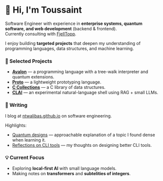 # 👋 Hi, I'm Toussaint

Software Engineer with experience in **enterprise systems, quantum software, and web development** (backend & frontend).  
Currently consulting with [FjellTopp](https://fjelltopp.org).

I enjoy building **targeted projects** that deepen my understanding of programming languages, data structures, and machine learning.

### 💼 Selected Projects

- [**Avalon**](https://github.com/avalon-lang/) — a programming language with a tree-walk interpreter and quantum extensions.  
- [**Proto**](https://github.com/ntwalibas/proto) — a lightweight prototyping language.  
- [**C Collections**](https://github.com/ntwalibas/ccollections) — a C library of data structures.  
- [**CLAI**](https://github.com/ntwalibas/clai/) — an experimental natural-language shell using RAG + small LLMs. 

### 📕 Writing

I blog at [ntwalibas.github.io](https://ntwalibas.github.io/) on software engineering.  

Highlights:  
- [Quantum designs](https://ntwalibas.github.io/blog/2024/03/08/introduction-to-quantum-designs/) — approachable explanation of a topic I found dense when learning it.  
- [Reflections on CLI tools](https://ntwalibas.github.io/blog/2025/10/02/reflections-on-command-line-interface-tools/) — my thoughts on designing better CLI tools. 

### 💡 Current Focus

- Exploring **local-first AI** with small language models.  
- Making notes on **transformers** and **subtelities of integers**.
